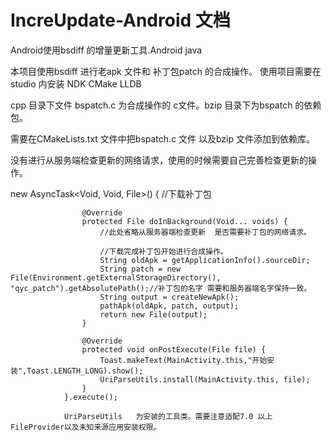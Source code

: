 # IncreUpdate-Android 文档
Android使用bsdiff 的增量更新工具.Android  java

本项目使用bsdiff 进行老apk 文件和 补丁包patch  的合成操作。
使用项目需要在studio 内安装 NDK    CMake  LLDB 

cpp 目录下文件 bspatch.c 为合成操作的 c文件。bzip 目录下为bspatch 的依赖包。

需要在CMakeLists.txt 文件中把bspatch.c 文件  以及bzip 文件添加到依赖库。


没有进行从服务端检查更新的网络请求，使用的时候需要自己完善检查更新的操作。


  new AsyncTask<Void, Void, File>() {
                    //下载补丁包

                    @Override
                    protected File doInBackground(Void... voids) {
                        //此处省略从服务器端检查更新  是否需要补丁包的网络请求。

                        //下载完成补丁包开始进行合成操作。
                        String oldApk = getApplicationInfo().sourceDir;
                        String patch = new File(Environment.getExternalStorageDirectory(), "qyc_patch").getAbsolutePath();//补丁包的名字 需要和服务器端名字保持一致。
                        String output = createNewApk();
                        pathApk(oldApk, patch, output);
                        return new File(output);
                    }

                    @Override
                    protected void onPostExecute(File file) {
                        Toast.makeText(MainActivity.this,"开始安装",Toast.LENGTH_LONG).show();
                        UriParseUtils.install(MainActivity.this, file);
                    }
                }.execute();
                
                UriParseUtils   为安装的工具类。需要注意适配7.0 以上FileProvider以及未知来源应用安装权限。
